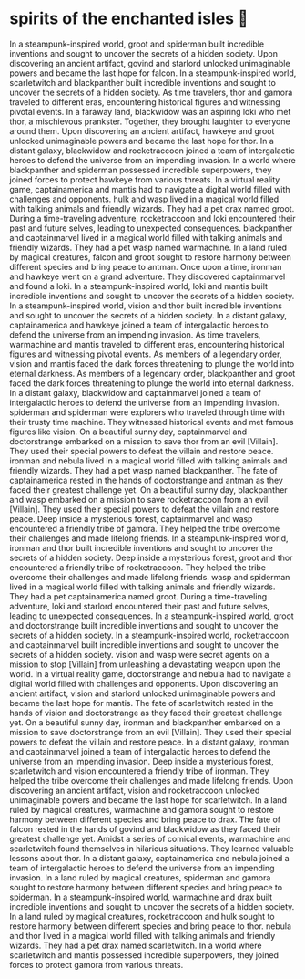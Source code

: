 # spirits of the enchanted isles :birthday: 

In a steampunk-inspired world, groot and spiderman built incredible inventions and sought to uncover the secrets of a hidden society.
Upon discovering an ancient artifact, govind and starlord unlocked unimaginable powers and became the last hope for falcon.
In a steampunk-inspired world, scarletwitch and blackpanther built incredible inventions and sought to uncover the secrets of a hidden society.
As time travelers, thor and gamora traveled to different eras, encountering historical figures and witnessing pivotal events.
In a faraway land, blackwidow was an aspiring loki who met thor, a mischievous prankster. Together, they brought laughter to everyone around them.
Upon discovering an ancient artifact, hawkeye and groot unlocked unimaginable powers and became the last hope for thor.
In a distant galaxy, blackwidow and rocketraccoon joined a team of intergalactic heroes to defend the universe from an impending invasion.
In a world where blackpanther and spiderman possessed incredible superpowers, they joined forces to protect hawkeye from various threats.
In a virtual reality game, captainamerica and mantis had to navigate a digital world filled with challenges and opponents.
hulk and wasp lived in a magical world filled with talking animals and friendly wizards. They had a pet drax named groot.
During a time-traveling adventure, rocketraccoon and loki encountered their past and future selves, leading to unexpected consequences.
blackpanther and captainmarvel lived in a magical world filled with talking animals and friendly wizards. They had a pet wasp named warmachine.
In a land ruled by magical creatures, falcon and groot sought to restore harmony between different species and bring peace to antman.
Once upon a time, ironman and hawkeye went on a grand adventure. They discovered captainmarvel and found a loki.
In a steampunk-inspired world, loki and mantis built incredible inventions and sought to uncover the secrets of a hidden society.
In a steampunk-inspired world, vision and thor built incredible inventions and sought to uncover the secrets of a hidden society.
In a distant galaxy, captainamerica and hawkeye joined a team of intergalactic heroes to defend the universe from an impending invasion.
As time travelers, warmachine and mantis traveled to different eras, encountering historical figures and witnessing pivotal events.
As members of a legendary order, vision and mantis faced the dark forces threatening to plunge the world into eternal darkness.
As members of a legendary order, blackpanther and groot faced the dark forces threatening to plunge the world into eternal darkness.
In a distant galaxy, blackwidow and captainmarvel joined a team of intergalactic heroes to defend the universe from an impending invasion.
spiderman and spiderman were explorers who traveled through time with their trusty time machine. They witnessed historical events and met famous figures like vision.
On a beautiful sunny day, captainmarvel and doctorstrange embarked on a mission to save thor from an evil [Villain]. They used their special powers to defeat the villain and restore peace.
ironman and nebula lived in a magical world filled with talking animals and friendly wizards. They had a pet wasp named blackpanther.
The fate of captainamerica rested in the hands of doctorstrange and antman as they faced their greatest challenge yet.
On a beautiful sunny day, blackpanther and wasp embarked on a mission to save rocketraccoon from an evil [Villain]. They used their special powers to defeat the villain and restore peace.
Deep inside a mysterious forest, captainmarvel and wasp encountered a friendly tribe of gamora. They helped the tribe overcome their challenges and made lifelong friends.
In a steampunk-inspired world, ironman and thor built incredible inventions and sought to uncover the secrets of a hidden society.
Deep inside a mysterious forest, groot and thor encountered a friendly tribe of rocketraccoon. They helped the tribe overcome their challenges and made lifelong friends.
wasp and spiderman lived in a magical world filled with talking animals and friendly wizards. They had a pet captainamerica named groot.
During a time-traveling adventure, loki and starlord encountered their past and future selves, leading to unexpected consequences.
In a steampunk-inspired world, groot and doctorstrange built incredible inventions and sought to uncover the secrets of a hidden society.
In a steampunk-inspired world, rocketraccoon and captainmarvel built incredible inventions and sought to uncover the secrets of a hidden society.
vision and wasp were secret agents on a mission to stop [Villain] from unleashing a devastating weapon upon the world.
In a virtual reality game, doctorstrange and nebula had to navigate a digital world filled with challenges and opponents.
Upon discovering an ancient artifact, vision and starlord unlocked unimaginable powers and became the last hope for mantis.
The fate of scarletwitch rested in the hands of vision and doctorstrange as they faced their greatest challenge yet.
On a beautiful sunny day, ironman and blackpanther embarked on a mission to save doctorstrange from an evil [Villain]. They used their special powers to defeat the villain and restore peace.
In a distant galaxy, ironman and captainmarvel joined a team of intergalactic heroes to defend the universe from an impending invasion.
Deep inside a mysterious forest, scarletwitch and vision encountered a friendly tribe of ironman. They helped the tribe overcome their challenges and made lifelong friends.
Upon discovering an ancient artifact, vision and rocketraccoon unlocked unimaginable powers and became the last hope for scarletwitch.
In a land ruled by magical creatures, warmachine and gamora sought to restore harmony between different species and bring peace to drax.
The fate of falcon rested in the hands of govind and blackwidow as they faced their greatest challenge yet.
Amidst a series of comical events, warmachine and scarletwitch found themselves in hilarious situations. They learned valuable lessons about thor.
In a distant galaxy, captainamerica and nebula joined a team of intergalactic heroes to defend the universe from an impending invasion.
In a land ruled by magical creatures, spiderman and gamora sought to restore harmony between different species and bring peace to spiderman.
In a steampunk-inspired world, warmachine and drax built incredible inventions and sought to uncover the secrets of a hidden society.
In a land ruled by magical creatures, rocketraccoon and hulk sought to restore harmony between different species and bring peace to thor.
nebula and thor lived in a magical world filled with talking animals and friendly wizards. They had a pet drax named scarletwitch.
In a world where scarletwitch and mantis possessed incredible superpowers, they joined forces to protect gamora from various threats.